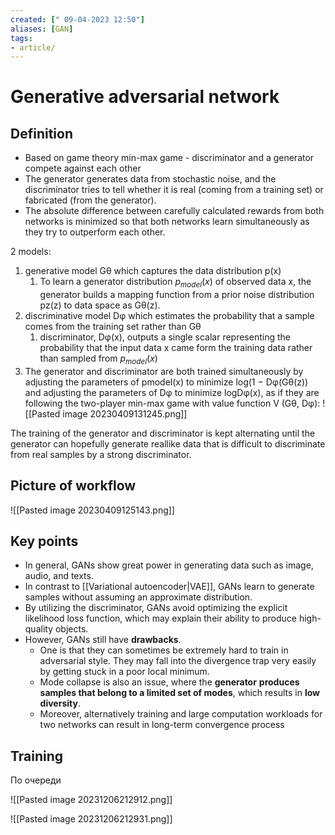 ```yaml
---
created: [" 09-04-2023 12:50"]
aliases: [GAN]
tags:
- article/
---
```


# Generative adversarial network

## Definition
- Based on game theory min-max game - discriminator and a generator compete against each other
- The generator generates data from stochastic noise, and the discriminator tries to tell whether it is real (coming from a training set) or fabricated (from the generator). 
- The absolute difference between carefully calculated rewards from both networks is minimized so that both networks learn simultaneously as they try to outperform each other.

2 models:
1) generative model Gθ which captures the data distribution p(x)
	1) To learn a generator distribution $p_{model}(x)$ of observed data x, the generator builds a mapping function from a prior noise distribution pz(z) to data space as Gθ(z).
2) discriminative model Dφ which estimates the probability that a sample comes from the training set rather than Gθ
	1) discriminator, Dφ(x), outputs a single scalar representing the probability that the input data x came form the training data rather than sampled from $p_{model}(x)$
3) The generator and discriminator are both trained simultaneously by adjusting the parameters of pmodel(x) to minimize log(1 − Dφ(Gθ(z)) and adjusting the parameters of Dφ to minimize logDφ(x), as if they are following the two-player min-max game with value function V (Gθ, Dφ):
	![[Pasted image 20230409131245.png]]

The training of the generator and discriminator is kept alternating until the generator can hopefully generate reallike data that is difficult to discriminate from real samples by a strong discriminator.



## Picture of workflow
![[Pasted image 20230409125143.png]]

## Key points
* In general, GANs show great power in generating data such as image, audio, and texts.
* In contrast to [[Variational autoencoder|VAE]], GANs learn to generate samples without assuming an approximate distribution. 
* By utilizing the discriminator, GANs avoid optimizing the explicit likelihood loss function, which may explain their ability to produce high-quality objects. 
* However, GANs still have **drawbacks**. 
	* One is that they can sometimes be extremely hard to train in adversarial style. They may fall into the divergence trap very easily by getting stuck in a poor local minimum. 
	* Mode collapse is also an issue, where the **generator** **produces samples that belong to a limited set of modes**, which results in **low diversity**. 
	* Moreover, alternatively training and large computation workloads for two networks can result in long-term convergence process


## Training

По очереди

![[Pasted image 20231206212912.png]]

![[Pasted image 20231206212931.png]]



